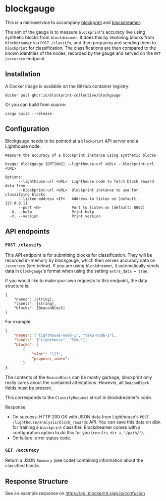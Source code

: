blockgauge
==========

This is a microservice to accompany [blockprint][] and [blockdreamer][].

The aim of the gauge is to measure `blockprint`'s accuracy live using synthetic blocks from
`blockdreamer`. It does this by receiving blocks from `blockdreamer` via `POST /classify`, and then
preparing and sending them to `blockprint` for classification. The classifications are then
compared to the known identities of the nodes, recorded by the gauge and served on the
`GET /accuracy` endpoint.

## Installation

A Docker image is available on the GitHub container registry:

```
docker pull ghcr.io/blockprint-collective/blockgauge
```

Or you can build from source:

```
cargo build --release
```

## Configuration

Blockgauge needs to be pointed at a `blockprint` API server and a Lighthouse node.

```
Measure the accuracy of a blockprint instance using synthetic blocks

Usage: blockgauge [OPTIONS] --lighthouse-url <URL> --blockprint-url <URL>

Options:
      --lighthouse-url <URL>  Lighthouse node to fetch block reward data from
      --blockprint-url <URL>  Blockprint instance to use for classifying blocks
      --listen-address <IP>   Address to listen on [default: 127.0.0.1]
      --port <N>              Port to listen on [default: 8002]
  -h, --help                  Print help
  -V, --version               Print version
```

## API endpoints

### `POST /classify`

This API endpoint is for submitting blocks for classification. They will be recorded
in-memory by blockgauge, which then serves accuracy data on `/accuracy` (see below). If you are
using `blockdreamer`, it automatically sends data in `blockgauge`'s format when using the setting
`extra_data = true`.

If you would like to make your own requests to this endpoint, the data structure is:

```
{
    "names": [string],
    "labels": [string],
    "blocks": [BeaconBlock]
}
```

For example:

```json
{
    "names": ["lighthouse-node-1", "teku-node-1"],
    "labels": ["Lighthouse", "Teku"],
    "blocks": [
        {
            "slot": "123",
            "proposer_index":
        }
}
```

The contents of the `BeaconBlock` can be mostly garbage, blockprint only really cares about the
contained attestations. However, all `BeaconBlock` fields must be present.

This corresponds to the `ClassifyRequest` struct in blockdreamer's code.

Response:

- On success: HTTP 200 OK with JSON data from Lighthouse's `POST /lighthouse/analysis/block_rewards` API.
  You can save this data on disk for training a `blockprint` classifier. Blockdreamer comes with a
  configuration option to do this for you (`results_dir = "/path/"`).
- On failure: error status code.

### `GET /accuracy`

Return a JSON `Summary` (see code) containing information about the classified blocks.

## Response Structure

See an example response on https://api.blockprint.sigp.io/confusion

[blockprint]: https://github.com/sigp/blockprint
[blockdreamer]: https://github.com/blockprint-collective/blockdreamer
